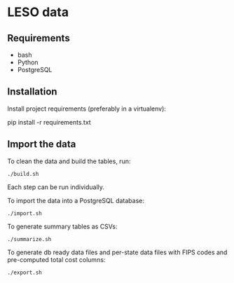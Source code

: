 # LESO data

## Requirements

* bash
* Python
* PostgreSQL

## Installation

Install project requirements (preferably in a virtualenv):

   pip install -r requirements.txt

## Import the data

To clean the data and build the tables, run:

    ./build.sh

Each step can be run individually.

To import the data into a PostgreSQL database:

    ./import.sh

To generate summary tables as CSVs:

    ./summarize.sh

To generate db ready data files and per-state data files with FIPS codes and
pre-computed total cost columns:

    ./export.sh
